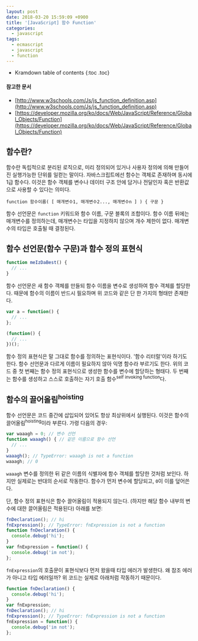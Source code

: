 ```yaml
---
layout: post
date: 2018-03-20 15:59:09 +0900
title: '[JavaScript] 함수 Function'
categories:
  - javascript
tags:
  - ecmascript
  - javascript
  - function
---
```


* Kramdown table of contents
{:toc .toc}

#### 참고한 문서

- [http://www.w3schools.com/Js/js_function_definition.asp](http://www.w3schools.com/Js/js_function_definition.asp)
- [https://developer.mozilla.org/ko/docs/Web/JavaScript/Reference/Global_Objects/Function](https://developer.mozilla.org/ko/docs/Web/JavaScript/Reference/Global_Objects/Function)

## 함수란?

함수란 독립적으로 분리된 로직으로, 미리 정의되어 있거나 사용자 정의에 의해 만들어진 실행가능한 단위를 일컫는 말이다. 자바스크립트에선 함수는 객체로 존재하며 동시에 1급 함수다. 이것은 함수 객체를 변수나 데이터 구조 안에 담거나 전달인자 혹은 반환값으로 사용할 수 있다는 의미다.

```
function 함수이름( [ 매개변수1, 매개변수2..., 매개변수n ] ) { 구문 }
```

함수 선언문은 `function` 키워드와 함수 이름, 구문 블록의 조합이다. 함수 이름 뒤에는 매개변수를 정의하는데, 매개변수는 타입을 지정하지 않으며 개수 제한이 없다. 매개변수의 타입은 호출될 때 결정된다.

## 함수 선언문(함수 구문)과 함수 정의 표현식

```js
function meIzDaBest() {
  // ...
}
```

함수 선언문은 새 함수 객체를 만들되 함수 이름을 변수로 생성하여 함수 객체를 할당한다. 때문에 함수의 이름이 반드시 필요하며 위 코드와 같은 단 한 가지의 형태만 존재한다.

```js
var a = function() {
  // ...
};

(function() {
  // ...
})();
```

함수 정의 표현식은 말 그대로 함수를 정의하는 표현식이다. '함수 리터럴'이라 하기도 한다. 함수 선언문과 다르게 이름이 필요하지 않아 익명 함수라 부르기도 한다. 위의 코드 중 첫 번째는 함수 정의 표현식으로 생성한 함수를 변수에 할당하는 형태다. 두 번째는 함수를 생성하고 스스로 호출하는 자기 호출 함수<sup>self invoking function</sup>다.

## 함수의 끌어올림<sup>hoisting</sup>

함수 선언문은 코드 중간에 삽입되어 있어도 항상 최상위에서 실행된다. 이것은 함수의 끌어올림<sup>hoisting</sup>이라 부른다. 가령 다음의 경우:

```js
var waaagh = 0; // 변수 선언
function waaagh() { // 같은 이름으로 함수 선언
  // ...
}
waaagh(); // TypeError: waaagh is not a function
waaagh; // 0
```

`waaagh` 변수를 정의한 뒤 같은 이름의 식별자에 함수 객체를 할당한 것처럼 보인다. 하지만 실제로는 반대의 순서로 작동한다. 함수가 먼저 변수에 할당되고, `0`이 이를 덮어쓴다.

단, 함수 정의 표현식은 함수 끌어올림이 적용되지 않는다. (하지만 해당 함수 내부의 변수에 대한 끌어올림은 적용된다) 아래를 보면:

```js
fnDeclaration(); // hi
fnExpression(); // TypeError: fnExpression is not a function
function fnDeclaration() {
  console.debug('hi');
}
var fnExpression = function() {
  console.debug('im not');
};
```

`fnExpression`의 호출문이 표현식보다 먼저 왔을때 타입 에러가 발생한다. 왜 참조 에러가 아니고 타입 에러일까? 위 코드는 실제로 아래처럼 작동하기 때문이다.

```js
function fnDeclaration() {
  console.debug('hi');
}
var fnExpression;
fnDeclaration(); // hi
fnExpression(); // TypeError: fnExpression is not a function
fnExpression = function() {
  console.debug('im not');
};
```
